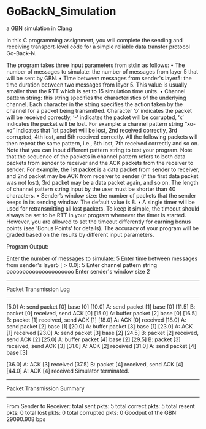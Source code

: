# GoBackN_Simulation
a GBN simulation in Clang

In this C programming assignment, you will complete the sending and receiving transport-level code for a simple reliable data transfer protocol Go-Back-N.

The program takes three input parameters from stdin as follows:
• The number of messages to simulate: the number of messages from layer 5
  that will be sent by GBN.
• Time between messages from sender's layer5: the time duration between two
  messages from layer 5. This value is usually smaller than the RTT which is set
  to 15 simulation time units.
• Channel pattern string: this string specifies the characteristics of the
  underlying channel. Each character in the string specifies the action taken by the channel for a packet being transmitted. Character ‘o’ indicates the packet will be received correctly, ‘-’ indicates the packet will be corrupted, ‘x’ indicates the packet will be lost. For example: a channel pattern string “xo-xo” indicates that 1st packet will be lost, 2nd received correctly, 3rd corrupted, 4th lost, and 5th received correctly. All the following packets will then repeat the same pattern, i.e., 6th lost, 7th received correctly and so on. Note that you can input different pattern string to test your program. Note that the sequence of the packets in channel pattern refers to both data packets from sender to receiver and the ACK packets from the receiver to sender. For example, the 1st packet is a data packet from sender to receiver, and 2nd packet may be ACK from receiver to sender (if the first data packet was not lost), 3rd packet may be a data packet again, and so on. The length of channel pattern string input by the user must be shorter than 40 characters.
• Sender’s window size: the number of packets that the sender keeps in its sending window. The default value is 8.
• A single timer will be used for retransmitting all lost packets. To keep it simple, the timeout should always be set to be RTT in your program whenever the timer is started. However, you are allowed to set the timeout differently for earning bonus points (see 'Bonus Points' for details).
  The accuracy of your program will be graded based on the results by different input parameters.
  
  Program Output:
  
Enter the number of messages to simulate:
5
Enter time between messages from sender's layer5 [ > 0.0]: 5
Enter channel pattern string
ooooooooooooooooooooo
Enter sender's window size
2
*********************************************************************************************************** 
Packet Transmission Log
*********************************************************************************************************** 
[5.0] A: send packet [0] base [0]
[10.0] A: send packet [1] base [0]
[11.5] B: packet [0] received, send ACK [0]
[15.0] A: buffer packet [2] base [0]
[16.5] B: packet [1] received, send ACK [1] [18.0] A: ACK [0] received
[18.0] A: send packet [2] base [1]
[20.0] A: buffer packet [3] base [1]
[23.0] A: ACK [1] received
[23.0] A: send packet [3] base [2]
[24.5] B: packet [2] received, send ACK [2] [25.0] A: buffer packet [4] base [2]
[29.5] B: packet [3] received, send ACK [3] [31.0] A: ACK [2] received
[31.0] A: send packet [4] base [3]
 
[36.0] A: ACK [3] received
[37.5] B: packet [4] received, send ACK [4] [44.0] A: ACK [4] received
Simulator terminated.
*********************************************************************************************************** 
Packet Transmission Summary
*********************************************************************************************************** 
From Sender to Receiver:
total sent pkts: 5 total correct pkts: 5 total resent pkts: 0 total lost pkts: 0 total corrupted pkts: 0
Goodput of the GBN: 29090.908 bps
